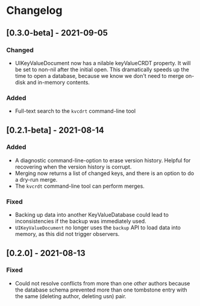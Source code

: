 # Changelog

## [0.3.0-beta] - 2021-09-05

### Changed

- UIKeyValueDocument now has a nilable keyValueCRDT property. It will be set to non-nil after the initial open. This dramatically speeds up the time to open a database, because we know we don't need to merge on-disk and in-memory contents.

### Added

- Full-text search to the `kvcdrt` command-line tool

## [0.2.1-beta] - 2021-08-14

### Added

- A diagnostic command-line-option to erase version history. Helpful for recovering when the version history is corrupt.
- Merging now returns a list of changed keys, and there is an option to do a dry-run merge. 
- The `kvcrdt` command-line tool can perform merges.

### Fixed

- Backing up data into another KeyValueDatabase could lead to inconsistencies if the backup was immediately used.
- `UIKeyValueDocument` no longer uses the `backup` API to load data into memory, as this did not trigger observers.

## [0.2.0] - 2021-08-13

### Fixed

- Could not resolve conflicts from more than one *other* authors because the database schema prevented more than one tombstone entry with the same (deleting author, deleting usn) pair.
